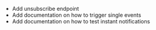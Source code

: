 - Add unsubscribe endpoint
- Add documentation on how to trigger single events
- Add documentation on how to test instant notifications
